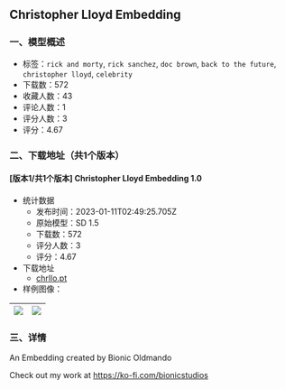 ## Christopher Lloyd Embedding
### 一、模型概述

- 标签：`rick and morty`, `rick sanchez`, `doc brown`, `back to the future`, `christopher lloyd`, `celebrity`
- 下载数：572
- 收藏人数：43
- 评论人数：1
- 评分人数：3
- 评分：4.67

### 二、下载地址（共1个版本）

#### [版本1/共1个版本] Christopher Lloyd Embedding 1.0

- 统计数据
  - 发布时间：2023-01-11T02:49:25.705Z
  - 原始模型：SD 1.5
  - 下载数：572
  - 评分人数：3
  - 评分：4.67
- 下载地址
  - [chrllo.pt](https://civitai.com/api/download/models/4860)
- 样例图像：

| <img src="https://image.civitai.com/xG1nkqKTMzGDvpLrqFT7WA/eb333864-da45-4ddf-db6b-860f80e1f300/width=450/34956.jpeg" /> | <img src="https://image.civitai.com/xG1nkqKTMzGDvpLrqFT7WA/2cab81a9-d47b-455c-101a-25d6a982ff00/width=450/34957.jpeg" /> |
| ---- | ---- |


### 三、详情
<p>An Embedding created by Bionic Oldmando</p><p></p><p>Check out my work at <a target="_blank" rel="ugc" href="https://ko-fi.com/bionicstudios">https://ko-fi.com/bionicstudios</a></p>